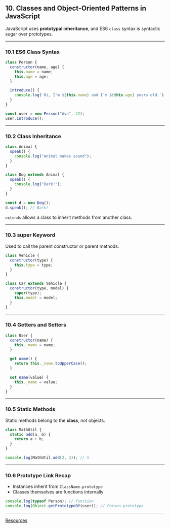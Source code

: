 ## 10. Classes and Object-Oriented Patterns in JavaScript

JavaScript uses **prototypal inheritance**, and ES6 `class` syntax is syntactic sugar over prototypes.

---

### 10.1 ES6 Class Syntax

```js
class Person {
  constructor(name, age) {
    this.name = name;
    this.age = age;
  }

  introduce() {
    console.log(`Hi, I'm ${this.name} and I'm ${this.age} years old.`);
  }
}

const user = new Person("Ava", 22);
user.introduce();
```

---

### 10.2 Class Inheritance

```js
class Animal {
  speak() {
    console.log("Animal makes sound");
  }
}

class Dog extends Animal {
  speak() {
    console.log("Bark!");
  }
}

const d = new Dog();
d.speak(); // Bark!
```

`extends` allows a class to inherit methods from another class.

---

### 10.3 super Keyword

Used to call the parent constructor or parent methods.

```js
class Vehicle {
  constructor(type) {
    this.type = type;
  }
}

class Car extends Vehicle {
  constructor(type, model) {
    super(type);
    this.model = model;
  }
}
```

---

### 10.4 Getters and Setters

```js
class User {
  constructor(name) {
    this._name = name;
  }

  get name() {
    return this._name.toUpperCase();
  }

  set name(value) {
    this._name = value;
  }
}
```

---

### 10.5 Static Methods

Static methods belong to the **class**, not objects.

```js
class MathUtil {
  static add(a, b) {
    return a + b;
  }
}

console.log(MathUtil.add(2, 3)); // 5
```

---

### 10.6 Prototype Link Recap

* Instances inherit from `ClassName.prototype`
* Classes themselves are functions internally

```js
console.log(typeof Person); // function
console.log(Object.getPrototypeOf(user)); // Person.prototype
```

---

[Resources](https://www.freecodecamp.org/news/object-oriented-javascript-for-beginners/)

